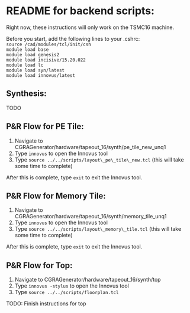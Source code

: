 # README for backend scripts:

Right now, these instructions will only work on the TSMC16 machine.

Before you start, add the following lines to your .cshrc:  
`source /cad/modules/tcl/init/csh`  
`module load base`  
`module load genesis2`  
`module load incisive/15.20.022`  
`module load lc`  
`module load syn/latest`  
`module load innovus/latest`  

## Synthesis:
TODO

## P&R Flow for PE Tile:
1. Navigate to CGRAGenerator/hardware/tapeout\_16/synth/pe\_tile\_new\_unq1
2. Type `innovus` to open the Innovus tool
3. Type `source ../../scripts/layout\_pe\_tile\_new.tcl` (this will take some time to complete)

After this is complete, type `exit` to exit the Innovus tool.

## P&R Flow for Memory Tile:
1. Navigate to CGRAGenerator/hardware/tapeout\_16/synth/memory\_tile\_unq1
2. Type `innovus` to open the Innovus tool
3. Type `source ../../scripts/layout\_memory\_tile.tcl` (this will take some time to complete)

After this is complete, type `exit` to exit the Innovus tool.

## P&R Flow for Top:
1. Navigate to CGRAGenerator/hardware/tapeout\_16/synth/top
2. Type `innovus -stylus` to open the Innovus tool
3. Type `source ../../scripts/floorplan.tcl`

TODO: Finish instructions for top

